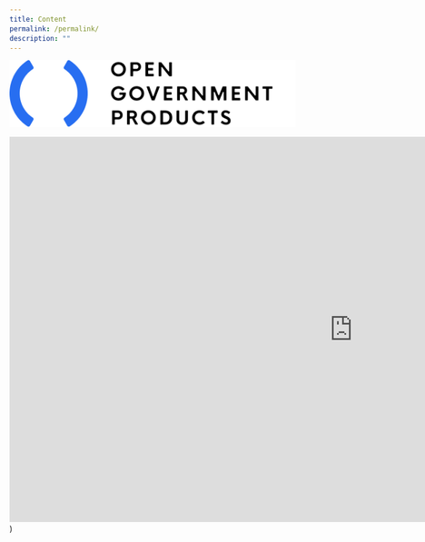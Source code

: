```yaml
---
title: Content
permalink: /permalink/
description: ""
---
```

![ogp_logo](/images/ogp-logo-spacing.png)

<iframe allowfullscreen="" allow="accelerometer; autoplay; clipboard-write; encrypted-media; gyroscope; picture-in-picture; web-share" frameborder="0" title="Life as a Software Engineer at OGP" src="https://www.youtube.com/embed/IHQl_5Y0REo" height="679" width="1207"></iframe>)